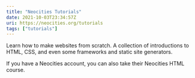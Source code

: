 ```yaml
---
title: "Neocities Tutorials"
date: 2021-10-03T23:34:57Z
uri: https://neocities.org/tutorials
tags: ["tutorials"]
---
```


Learn how to make websites from scratch. A collection of introductions to HTML, CSS, and even some frameworks and static site generators.

If you have a Neocities account, you can also take their Neocities HTML course.
